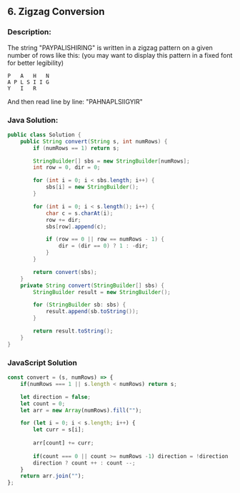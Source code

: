 ## 6. Zigzag Conversion

### Description:
The string "PAYPALISHIRING" is written in a zigzag pattern on a given number of rows like this: (you may want to display this pattern in a fixed font for better legibility)
```
P   A   H   N
A P L S I I G
Y   I   R
```

And then read line by line: "PAHNAPLSIIGYIR"

### Java Solution:
```Java
public class Solution {
    public String convert(String s, int numRows) {
        if (numRows == 1) return s;

        StringBuilder[] sbs = new StringBuilder[numRows];
        int row = 0, dir = 0;

        for (int i = 0; i < sbs.length; i++) {
            sbs[i] = new StringBuilder();
        }

        for (int i = 0; i < s.length(); i++) {
            char c = s.charAt(i);
            row += dir;
            sbs[row].append(c);

            if (row == 0 || row == numRows - 1) {
                dir = (dir == 0) ? 1 : -dir;
            }
        }

        return convert(sbs);
    }
    private String convert(StringBuilder[] sbs) {
        StringBuilder result = new StringBuilder();

        for (StringBuilder sb: sbs) {
            result.append(sb.toString());
        }

        return result.toString();
    }
}

```

### JavaScript Solution
```JavaScript
const convert = (s, numRows) => {
    if(numRows === 1 || s.length < numRows) return s;

    let direction = false;
    let count = 0;
    let arr = new Array(numRows).fill("");

    for (let i = 0; i < s.length; i++) {
        let curr = s[i];
        
        arr[count] += curr;
        
        if(count === 0 || count >= numRows -1) direction = !direction
        direction ? count ++ : count --;
    }
    return arr.join("");
};
```
